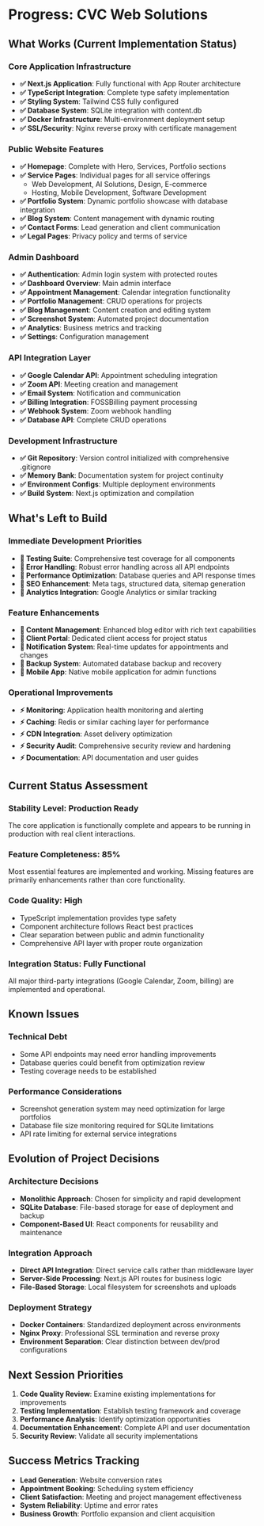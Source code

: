 # Progress: CVC Web Solutions

## What Works (Current Implementation Status)

### Core Application Infrastructure
- **✅ Next.js Application**: Fully functional with App Router architecture
- **✅ TypeScript Integration**: Complete type safety implementation
- **✅ Styling System**: Tailwind CSS fully configured
- **✅ Database System**: SQLite integration with content.db
- **✅ Docker Infrastructure**: Multi-environment deployment setup
- **✅ SSL/Security**: Nginx reverse proxy with certificate management

### Public Website Features
- **✅ Homepage**: Complete with Hero, Services, Portfolio sections
- **✅ Service Pages**: Individual pages for all service offerings
  - Web Development, AI Solutions, Design, E-commerce
  - Hosting, Mobile Development, Software Development
- **✅ Portfolio System**: Dynamic portfolio showcase with database integration
- **✅ Blog System**: Content management with dynamic routing
- **✅ Contact Forms**: Lead generation and client communication
- **✅ Legal Pages**: Privacy policy and terms of service

### Admin Dashboard
- **✅ Authentication**: Admin login system with protected routes
- **✅ Dashboard Overview**: Main admin interface
- **✅ Appointment Management**: Calendar integration functionality
- **✅ Portfolio Management**: CRUD operations for projects
- **✅ Blog Management**: Content creation and editing system
- **✅ Screenshot System**: Automated project documentation
- **✅ Analytics**: Business metrics and tracking
- **✅ Settings**: Configuration management

### API Integration Layer
- **✅ Google Calendar API**: Appointment scheduling integration
- **✅ Zoom API**: Meeting creation and management
- **✅ Email System**: Notification and communication
- **✅ Billing Integration**: FOSSBilling payment processing
- **✅ Webhook System**: Zoom webhook handling
- **✅ Database API**: Complete CRUD operations

### Development Infrastructure
- **✅ Git Repository**: Version control initialized with comprehensive .gitignore
- **✅ Memory Bank**: Documentation system for project continuity
- **✅ Environment Configs**: Multiple deployment environments
- **✅ Build System**: Next.js optimization and compilation

## What's Left to Build

### Immediate Development Priorities
- **🔄 Testing Suite**: Comprehensive test coverage for all components
- **🔄 Error Handling**: Robust error handling across all API endpoints  
- **🔄 Performance Optimization**: Database queries and API response times
- **🔄 SEO Enhancement**: Meta tags, structured data, sitemap generation
- **🔄 Analytics Integration**: Google Analytics or similar tracking

### Feature Enhancements
- **📝 Content Management**: Enhanced blog editor with rich text capabilities
- **📝 Client Portal**: Dedicated client access for project status
- **📝 Notification System**: Real-time updates for appointments and changes
- **📝 Backup System**: Automated database backup and recovery
- **📝 Mobile App**: Native mobile application for admin functions

### Operational Improvements
- **⚡ Monitoring**: Application health monitoring and alerting
- **⚡ Caching**: Redis or similar caching layer for performance
- **⚡ CDN Integration**: Asset delivery optimization
- **⚡ Security Audit**: Comprehensive security review and hardening
- **⚡ Documentation**: API documentation and user guides

## Current Status Assessment

### Stability Level: **Production Ready**
The core application is functionally complete and appears to be running in production with real client interactions.

### Feature Completeness: **85%**
Most essential features are implemented and working. Missing features are primarily enhancements rather than core functionality.

### Code Quality: **High**
- TypeScript implementation provides type safety
- Component architecture follows React best practices
- Clear separation between public and admin functionality
- Comprehensive API layer with proper route organization

### Integration Status: **Fully Functional**
All major third-party integrations (Google Calendar, Zoom, billing) are implemented and operational.

## Known Issues

### Technical Debt
- Some API endpoints may need error handling improvements
- Database queries could benefit from optimization review
- Testing coverage needs to be established

### Performance Considerations
- Screenshot generation system may need optimization for large portfolios
- Database file size monitoring required for SQLite limitations
- API rate limiting for external service integrations

## Evolution of Project Decisions

### Architecture Decisions
- **Monolithic Approach**: Chosen for simplicity and rapid development
- **SQLite Database**: File-based storage for ease of deployment and backup
- **Component-Based UI**: React components for reusability and maintenance

### Integration Approach
- **Direct API Integration**: Direct service calls rather than middleware layer
- **Server-Side Processing**: Next.js API routes for business logic
- **File-Based Storage**: Local filesystem for screenshots and uploads

### Deployment Strategy
- **Docker Containers**: Standardized deployment across environments
- **Nginx Proxy**: Professional SSL termination and reverse proxy
- **Environment Separation**: Clear distinction between dev/prod configurations

## Next Session Priorities

1. **Code Quality Review**: Examine existing implementations for improvements
2. **Testing Implementation**: Establish testing framework and coverage
3. **Performance Analysis**: Identify optimization opportunities
4. **Documentation Enhancement**: Complete API and user documentation
5. **Security Review**: Validate all security implementations

## Success Metrics Tracking
- **Lead Generation**: Website conversion rates
- **Appointment Booking**: Scheduling system efficiency
- **Client Satisfaction**: Meeting and project management effectiveness
- **System Reliability**: Uptime and error rates
- **Business Growth**: Portfolio expansion and client acquisition

